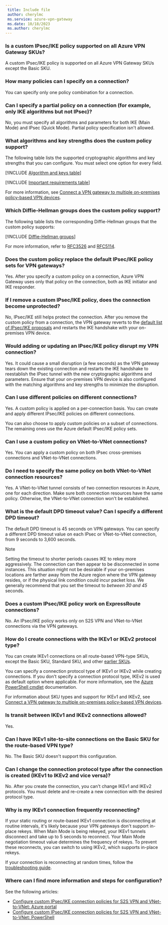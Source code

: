 ```yaml
---
 title: Include file
 author: cherylmc
 ms.service: azure-vpn-gateway
 ms.date: 10/18/2023
 ms.author: cherylmc
---
```

### Is a custom IPsec/IKE policy supported on all Azure VPN Gateway SKUs?

A custom IPsec/IKE policy is supported on all Azure VPN Gateway SKUs except the Basic SKU.

### How many policies can I specify on a connection?

You can specify only one policy combination for a connection.

### Can I specify a partial policy on a connection (for example, only IKE algorithms but not IPsec)?

No, you must specify all algorithms and parameters for both IKE (Main Mode) and IPsec (Quick Mode). Partial policy specification isn't allowed.

### What algorithms and key strengths does the custom policy support?

The following table lists the supported cryptographic algorithms and key strengths that you can configure. You must select one option for every field.

[!INCLUDE [Algorithm and keys table](vpn-gateway-ipsec-ike-algorithm-include.md)]

[!INCLUDE [Important requirements table](vpn-gateway-ipsec-ike-requirements-include.md)]

For more information, see [Connect a VPN gateway to multiple on-premises policy-based VPN devices](../articles/vpn-gateway/vpn-gateway-connect-multiple-policybased-rm-ps.md).

### <a name ="DH"></a>Which Diffie-Hellman groups does the custom policy support?

The following table lists the corresponding Diffie-Hellman groups that the custom policy supports:

[!INCLUDE [Diffie-Hellman groups](vpn-gateway-ipsec-ike-diffie-hellman-include.md)]

For more information, refer to [RFC3526](https://tools.ietf.org/html/rfc3526) and [RFC5114](https://tools.ietf.org/html/rfc5114).

### Does the custom policy replace the default IPsec/IKE policy sets for VPN gateways?

Yes. After you specify a custom policy on a connection, Azure VPN Gateway uses only that policy on the connection, both as IKE initiator and IKE responder.

### If I remove a custom IPsec/IKE policy, does the connection become unprotected?

No, IPsec/IKE still helps protect the connection. After you remove the custom policy from a connection, the VPN gateway reverts to the [default list of IPsec/IKE proposals](../articles/vpn-gateway/vpn-gateway-about-vpn-devices.md#RouteBasedOffers) and restarts the IKE handshake with your on-premises VPN device.

### Would adding or updating an IPsec/IKE policy disrupt my VPN connection?

Yes. It could cause a small disruption (a few seconds) as the VPN gateway tears down the existing connection and restarts the IKE handshake to reestablish the IPsec tunnel with the new cryptographic algorithms and parameters. Ensure that your on-premises VPN device is also configured with the matching algorithms and key strengths to minimize the disruption.

### Can I use different policies on different connections?

Yes. A custom policy is applied on a per-connection basis. You can create and apply different IPsec/IKE policies on different connections.

You can also choose to apply custom policies on a subset of connections. The remaining ones use the Azure default IPsec/IKE policy sets.

### Can I use a custom policy on VNet-to-VNet connections?

Yes. You can apply a custom policy on both IPsec cross-premises connections and VNet-to-VNet connections.

### Do I need to specify the same policy on both VNet-to-VNet connection resources?

Yes. A VNet-to-VNet tunnel consists of two connection resources in Azure, one for each direction. Make sure both connection resources have the same policy. Otherwise, the VNet-to-VNet connection won't be established.

### What is the default DPD timeout value? Can I specify a different DPD timeout?

The default DPD timeout is 45 seconds on VPN gateways. You can specify a different DPD timeout value on each IPsec or VNet-to-VNet connection, from 9 seconds to 3,600 seconds.

> [!NOTE]
> Setting the timeout to shorter periods causes IKE to rekey more aggressively. The connection can then appear to be disconnected in some instances. This situation might not be desirable if your on-premises locations are farther away from the Azure region where the VPN gateway resides, or if the physical link condition could incur packet loss. We generally recommend that you set the timeout to *between 30 and 45* seconds.

### Does a custom IPsec/IKE policy work on ExpressRoute connections?

No. An IPsec/IKE policy works only on S2S VPN and VNet-to-VNet connections via the VPN gateways.

### How do I create connections with the IKEv1 or IKEv2 protocol type?

You can create IKEv1 connections on all route-based VPN-type SKUs, except the Basic SKU, Standard SKU, and other [earlier SKUs](../articles/vpn-gateway/vpn-gateway-about-skus-legacy.md#gwsku).

You can specify a connection protocol type of IKEv1 or IKEv2 while creating connections. If you don't specify a connection protocol type, IKEv2 is used as default option where applicable. For more information, see the [Azure PowerShell cmdlet](/powershell/module/az.network/new-azvirtualnetworkgatewayconnection) documentation.

For information about SKU types and support for IKEv1 and IKEv2, see [Connect a VPN gateway to multiple on-premises policy-based VPN devices](../articles/vpn-gateway/vpn-gateway-connect-multiple-policybased-rm-ps.md).

### Is transit between IKEv1 and IKEv2 connections allowed?

Yes.

### Can I have IKEv1 site-to-site connections on the Basic SKU for the route-based VPN type?

No. The Basic SKU doesn't support this configuration.

### Can I change the connection protocol type after the connection is created (IKEv1 to IKEv2 and vice versa)?

No. After you create the connection, you can't change IKEv1 and IKEv2 protocols. You must delete and re-create a new connection with the desired protocol type.

### Why is my IKEv1 connection frequently reconnecting?

If your static routing or route-based IKEv1 connection is disconnecting at routine intervals, it's likely because your VPN gateways don't support in-place rekeys. When Main Mode is being rekeyed, your IKEv1 tunnels disconnect and take up to 5 seconds to reconnect. Your Main Mode negotiation timeout value determines the frequency of rekeys. To prevent these reconnects, you can switch to using IKEv2, which supports in-place rekeys.

If your connection is reconnecting at random times, follow the [troubleshooting guide](../articles/vpn-gateway/vpn-gateway-troubleshoot-site-to-site-disconnected-intermittently.md).

### Where can I find more information and steps for configuration?

See the following articles:

* [Configure custom IPsec/IKE connection policies for S2S VPN and VNet-to-VNet: Azure portal](../articles/vpn-gateway/ipsec-ike-policy-howto.md)
* [Configure custom IPsec/IKE connection policies for S2S VPN and VNet-to-VNet: PowerShell](../articles/vpn-gateway/vpn-gateway-ipsecikepolicy-rm-powershell.md)
